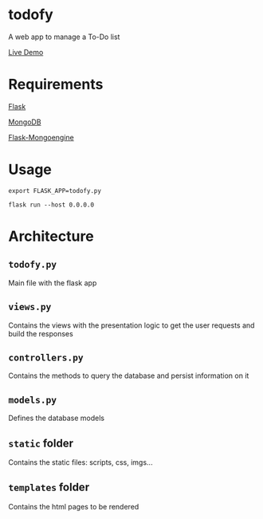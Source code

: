 # todofy
A web app to manage a To-Do list

[Live Demo](http://35.190.141.246:5000/login)

# Requirements
[Flask](http://flask.pocoo.org/)

[MongoDB](https://www.mongodb.com/)

[Flask-Mongoengine](https://github.com/MongoEngine/flask-mongoengine)

# Usage
`export FLASK_APP=todofy.py`

`flask run --host 0.0.0.0`

# Architecture
## `todofy.py`
Main file with the flask app

## `views.py`
Contains the views with the presentation logic to get the user requests and build the responses

## `controllers.py`
Contains the methods to query the database and persist information on it

## `models.py`
Defines the database models

## `static` folder
Contains the static files: scripts, css, imgs...

## `templates` folder
Contains the html pages to be rendered
